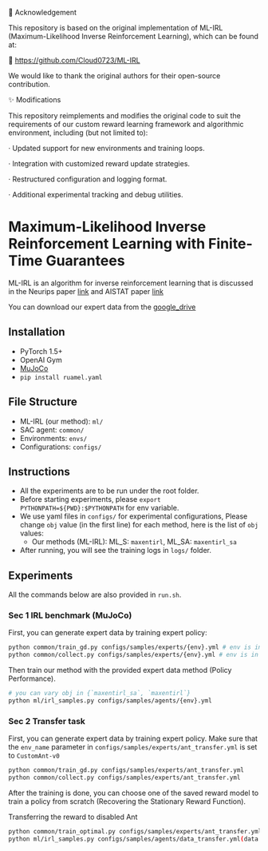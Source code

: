 📌 Acknowledgement

This repository is based on the original implementation of ML-IRL (Maximum-Likelihood Inverse Reinforcement Learning), which can be found at:

🔗 https://github.com/Cloud0723/ML-IRL

We would like to thank the original authors for their open-source contribution.

✨ Modifications

This repository reimplements and modifies the original code to suit the requirements of our custom reward learning framework and algorithmic environment, including (but not limited to):

· Updated support for new environments and training loops.

· Integration with customized reward update strategies.

· Restructured configuration and logging format.

· Additional experimental tracking and debug utilities.


# Maximum-Likelihood Inverse Reinforcement Learning with Finite-Time Guarantees
ML-IRL is an algorithm for inverse reinforcement learning that is discussed in the Neurips paper [link](https://proceedings.neurips.cc/paper_files/paper/2022/file/41bd71e7bf7f9fe68f1c936940fd06bd-Paper-Conference.pdf) and AISTAT paper [link](https://openreview.net/forum?id=j4CbQGb0iF&referrer=%5Bthe%20profile%20of%20Chenliang%20Li%5D(%2Fprofile%3Fid%3D~Chenliang_Li3))

You can download our expert data from the [google_drive](https://drive.google.com/drive/folders/1qD8mLj4MDuH5TFR6c2fwNrfuZF3RR5QA?usp=drive_link)
## Installation
- PyTorch 1.5+
- OpenAI Gym
- [MuJoCo](https://www.roboti.us/license.html)
- `pip install ruamel.yaml` 


## File Structure
- ML-IRL (our method): `ml/`
- SAC agent: `common/`
- Environments: `envs/`
- Configurations: `configs/`

## Instructions
- All the experiments are to be run under the root folder. 
- Before starting experiments, please `export PYTHONPATH=${PWD}:$PYTHONPATH` for env variable. 
- We use yaml files in `configs/` for experimental configurations, Please change `obj` value (in the first line) for each method, here is the list of `obj` values:
    -  Our methods (ML-IRL): ML_S: `maxentirl`, ML_SA: `maxentirl_sa`
- After running, you will see the training logs in `logs/` folder.

## Experiments
All the commands below are also provided in `run.sh`.

### Sec 1 IRL benchmark (MuJoCo)
First, you can generate expert data by training expert policy:
```bash
python common/train_gd.py configs/samples/experts/{env}.yml # env is in {hopper, walker2d, halfcheetah, ant}
python common/collect.py configs/samples/experts/{env}.yml # env is in {hopper, walker2d, halfcheetah, ant}
```

Then train our method with the provided expert data method (Policy Performance).

```bash
# you can vary obj in {`maxentirl_sa`, `maxentirl`}
python ml/irl_samples.py configs/samples/agents/{env}.yml
```

### Sec 2 Transfer task
First, you can generate expert data by training expert policy.
Make sure that the `env_name` parameter in `configs/samples/experts/ant_transfer.yml` is set to `CustomAnt-v0`
```bash
python common/train_gd.py configs/samples/experts/ant_transfer.yml
python common/collect.py configs/samples/experts/ant_transfer.yml
```

After the training is done, you can choose one of the saved reward model to train a policy from scratch (Recovering the Stationary Reward Function).

Transferring the reward to disabled Ant

```bash 
python common/train_optimal.py configs/samples/experts/ant_transfer.yml
python ml/irl_samples.py configs/samples/agents/data_transfer.yml(data transfer)
```
